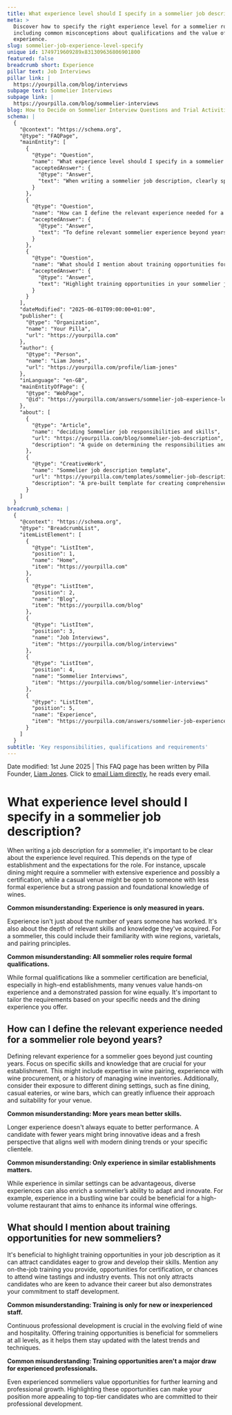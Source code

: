 ```yaml
---
title: What experience level should I specify in a sommelier job description?
meta: >
  Discover how to specify the right experience level for a sommelier role,
  including common misconceptions about qualifications and the value of diverse
  experience.
slug: sommelier-job-experience-level-specify
unique id: 1749719609289x831309636806901800
featured: false
breadcrumb short: Experience
pillar text: Job Interviews
pillar link: |
  https://yourpilla.com/blog/interviews
subpage text: Sommelier Interviews
subpage link: |
  https://yourpilla.com/blog/sommelier-interviews
blog: How to Decide on Sommelier Interview Questions and Trial Activities
schema: |
  {
    "@context": "https://schema.org",
    "@type": "FAQPage",
    "mainEntity": [
      {
        "@type": "Question",
        "name": "What experience level should I specify in a sommelier job description?",
        "acceptedAnswer": {
          "@type": "Answer",
          "text": "When writing a sommelier job description, clearly specify the experience level required based on your establishment's type and expectations. Upscale dining might require a sommelier with extensive experience and possibly certifications, whereas a casual venue may prefer someone with less formal experience but strong passion and knowledge of wines. Tailor the requirements to your needs and the dining experience you offer."
        }
      },
      {
        "@type": "Question",
        "name": "How can I define the relevant experience needed for a sommelier role beyond years?",
        "acceptedAnswer": {
          "@type": "Answer",
          "text": "To define relevant sommelier experience beyond years, focus on specific skills and knowledge crucial for your establishment. This includes expertise in wine pairing, experience with wine procurement, and managing wine inventories. Consider the candidate's exposure to various dining settings, such as fine dining, casual eateries, or wine bars, to assess their suitability and adaptability for your venue."
        }
      },
      {
        "@type": "Question",
        "name": "What should I mention about training opportunities for new sommeliers?",
        "acceptedAnswer": {
          "@type": "Answer",
          "text": "Highlight training opportunities in your sommelier job description to attract candidates eager to develop their skills. Mention on-the-job training, certification opportunities, and chances to attend wine tastings and industry events. This demonstrates your commitment to staff development and attracts candidates committed to their professional growth."
        }
      }
    ],
    "dateModified": "2025-06-01T09:00:00+01:00",
    "publisher": {
      "@type": "Organization",
      "name": "Your Pilla",
      "url": "https://yourpilla.com"
    },
    "author": {
      "@type": "Person",
      "name": "Liam Jones",
      "url": "https://yourpilla.com/profile/liam-jones"
    },
    "inLanguage": "en-GB",
    "mainEntityOfPage": {
      "@type": "WebPage",
      "@id": "https://yourpilla.com/answers/sommelier-job-experience-level-specify"
    },
    "about": [
      {
        "@type": "Article",
        "name": "deciding Sommelier job responsibilities and skills",
        "url": "https://yourpilla.com/blog/sommelier-job-description",
        "description": "A guide on determining the responsibilities and skills needed in a sommelier job description, tailored for different types of dining establishments."
      },
      {
        "@type": "CreativeWork",
        "name": "Sommelier job description template",
        "url": "https://yourpilla.com/templates/sommelier-job-description",
        "description": "A pre-built template for creating comprehensive job descriptions for sommelier positions, suitable for various dining environments."
      }
    ]
  }
breadcrumb_schema: |
  {
    "@context": "https://schema.org",
    "@type": "BreadcrumbList",
    "itemListElement": [
      {
        "@type": "ListItem",
        "position": 1,
        "name": "Home",
        "item": "https://yourpilla.com"
      },
      {
        "@type": "ListItem",
        "position": 2,
        "name": "Blog",
        "item": "https://yourpilla.com/blog"
      },
      {
        "@type": "ListItem",
        "position": 3,
        "name": "Job Interviews",
        "item": "https://yourpilla.com/blog/interviews"
      },
      {
        "@type": "ListItem",
        "position": 4,
        "name": "Sommelier Interviews",
        "item": "https://yourpilla.com/blog/sommelier-interviews"
      },
      {
        "@type": "ListItem",
        "position": 5,
        "name": "Experience",
        "item": "https://yourpilla.com/answers/sommelier-job-experience-level-specify"
      }
    ]
  }
subtitle: 'Key responsibilities, qualifications and requirements'
---
```


Date modified: 1st June 2025 | This FAQ page has been written by Pilla Founder, [Liam Jones](https://yourpilla.com/profile/liam-jones). Click to [email Liam directly](https://mailto:liam@yourpilla.com), he reads every email.

# What experience level should I specify in a sommelier job description?

When writing a job description for a sommelier, it's important to be clear about the experience level required. This depends on the type of establishment and the expectations for the role. For instance, upscale dining might require a sommelier with extensive experience and possibly a certification, while a casual venue might be open to someone with less formal experience but a strong passion and foundational knowledge of wines.

**Common misunderstanding: Experience is only measured in years.**

Experience isn't just about the number of years someone has worked. It's also about the depth of relevant skills and knowledge they've acquired. For a sommelier, this could include their familiarity with wine regions, varietals, and pairing principles.

**Common misunderstanding: All sommelier roles require formal qualifications.**

While formal qualifications like a sommelier certification are beneficial, especially in high-end establishments, many venues value hands-on experience and a demonstrated passion for wine equally. It's important to tailor the requirements based on your specific needs and the dining experience you offer.

## How can I define the relevant experience needed for a sommelier role beyond years?

Defining relevant experience for a sommelier goes beyond just counting years. Focus on specific skills and knowledge that are crucial for your establishment. This might include expertise in wine pairing, experience with wine procurement, or a history of managing wine inventories. Additionally, consider their exposure to different dining settings, such as fine dining, casual eateries, or wine bars, which can greatly influence their approach and suitability for your venue.

**Common misunderstanding: More years mean better skills.**

Longer experience doesn't always equate to better performance. A candidate with fewer years might bring innovative ideas and a fresh perspective that aligns well with modern dining trends or your specific clientele.

**Common misunderstanding: Only experience in similar establishments matters.**

While experience in similar settings can be advantageous, diverse experiences can also enrich a sommelier’s ability to adapt and innovate. For example, experience in a bustling wine bar could be beneficial for a high-volume restaurant that aims to enhance its informal wine offerings.

## What should I mention about training opportunities for new sommeliers?

It's beneficial to highlight training opportunities in your job description as it can attract candidates eager to grow and develop their skills. Mention any on-the-job training you provide, opportunities for certification, or chances to attend wine tastings and industry events. This not only attracts candidates who are keen to advance their career but also demonstrates your commitment to staff development.

**Common misunderstanding: Training is only for new or inexperienced staff.**

Continuous professional development is crucial in the evolving field of wine and hospitality. Offering training opportunities is beneficial for sommeliers at all levels, as it helps them stay updated with the latest trends and techniques.

**Common misunderstanding: Training opportunities aren't a major draw for experienced professionals.**

Even experienced sommeliers value opportunities for further learning and professional growth. Highlighting these opportunities can make your position more appealing to top-tier candidates who are committed to their professional development.
